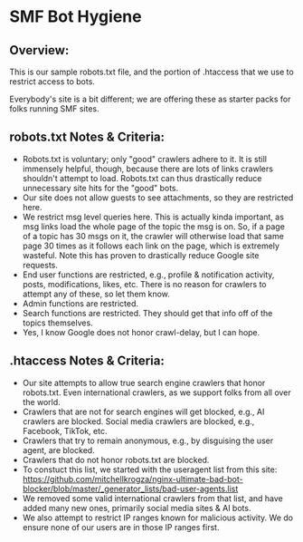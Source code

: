 # SMF Bot Hygiene

## Overview:
This is our sample robots.txt file, and the portion of .htaccess that we use to restrict access to bots.

Everybody's site is a bit different; we are offering these as starter packs for folks running SMF sites.  

## robots.txt Notes & Criteria:
* Robots.txt is voluntary; only "good" crawlers adhere to it.  It is still immensely helpful, though, because there are lots of links crawlers shouldn't attempt to load.  Robots.txt can thus drastically reduce unnecessary site hits for the "good" bots.  
* Our site does not allow guests to see attachments, so they are restricted here.
* We restrict msg level queries here.  This is actually kinda important, as msg links load the whole page of the topic the msg is on.  So, if a page of a topic has 30 msgs on it, the crawler will otherwise load that same page 30 times as it follows each link on the page, which is extremely wasteful.  Note this has proven to drastically reduce Google site requests.
* End user functions are restricted, e.g., profile & notification activity, posts, modifications, likes, etc.  There is no reason for crawlers to attempt any of these, so let them know.
* Admin functions are restricted.
* Search functions are restricted.  They should get that info off of the topics themselves.
* Yes, I know Google does not honor crawl-delay, but I can hope.

## .htaccess Notes & Criteria:
* Our site attempts to allow true search engine crawlers that honor robots.txt.  Even international crawlers, as we support folks from all over the world.
* Crawlers that are not for search engines will get blocked, e.g., AI crawlers are blocked.  Social media crawlers are blocked, e.g., Facebook, TikTok, etc.  
* Crawlers that try to remain anonymous, e.g., by disguising the user agent, are blocked.
* Crawlers that do not honor robots.txt are blocked.
* To constuct this list, we started with the useragent list from this site: https://github.com/mitchellkrogza/nginx-ultimate-bad-bot-blocker/blob/master/_generator_lists/bad-user-agents.list
* We removed some valid international crawlers from that list, and have added many new ones, primarily social media sites & AI bots.  
* We also attempt to restrict IP ranges known for malicious activity.  We do ensure none of our users are in those IP ranges first.
